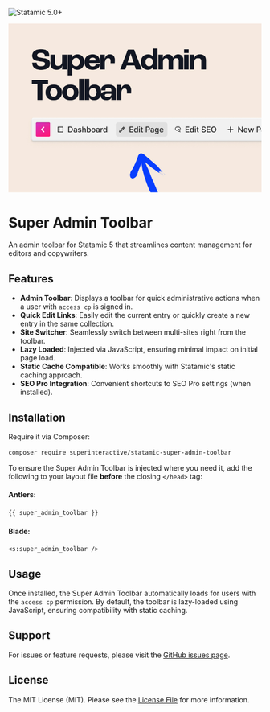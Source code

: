 <!-- statamic:hide -->

![Statamic 5.0+](https://img.shields.io/badge/Statamic-5.0+-FF269E?style=flat-square&link=https://statamic.com)

![Super Admin Toolbar](./docs/superadmintoolbar.jpg)

<!-- /statamic:hide -->

# Super Admin Toolbar

An admin toolbar for Statamic 5 that streamlines content management for editors and copywriters.

## Features

- **Admin Toolbar**: Displays a toolbar for quick administrative actions when a user with `access cp` is signed in.
- **Quick Edit Links**: Easily edit the current entry or quickly create a new entry in the same collection.
- **Site Switcher**: Seamlessly switch between multi-sites right from the toolbar.
- **Lazy Loaded**: Injected via JavaScript, ensuring minimal impact on initial page load.
- **Static Cache Compatible**: Works smoothly with Statamic's static caching approach.
- **SEO Pro Integration**: Convenient shortcuts to SEO Pro settings (when installed).

## Installation

Require it via Composer:

```bash
composer require superinteractive/statamic-super-admin-toolbar
```

To ensure the Super Admin Toolbar is injected where you need it, add the following to your layout file **before** the closing `</head>` tag:

#### Antlers:

```html
{{ super_admin_toolbar }}
```

#### Blade:

```blade
<s:super_admin_toolbar />
```

## Usage

Once installed, the Super Admin Toolbar automatically loads for users with the `access cp` permission. By default, the toolbar is lazy-loaded using JavaScript, ensuring compatibility with static caching.

## Support

For issues or feature requests, please visit the [GitHub issues page](https://github.com/superinteractive/statamic-super-admin-toolbar).

## License

The MIT License (MIT). Please see the [License File](https://github.com/superinteractive/statamic-super-admin-toolbar/blob/main/LICENSE.md) for more information.
